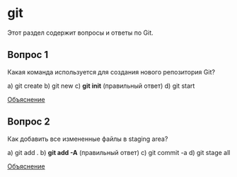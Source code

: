 # git

Этот раздел содержит вопросы и ответы по Git.

## Вопрос 1
Какая команда используется для создания нового репозитория Git?

a) git create
b) git new
c) **git init** (правильный ответ)
d) git start

[Объяснение](explains/1.md)

## Вопрос 2
Как добавить все измененные файлы в staging area?

a) git add .
b) **git add -A** (правильный ответ)
c) git commit -a
d) git stage all

[Объяснение](explains/2.md)
